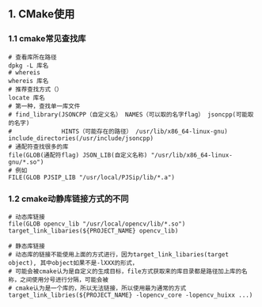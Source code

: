 ## 1. CMake使用

### 1.1 cmake常见查找库

    # 查看库所在路径
    dpkg -L 库名
    # whereis
    whereis 库名
    # 推荐查找方式（）
    locate 库名
    # 第一种，查找单一库文件
    # find_library(JSONCPP（自定义名） NAMES（可以取的名字flag） jsoncpp(可能取的名字)
    #              HINTS（可能存在的路径） /usr/lib/x86_64-linux-gnu)
    include_directories(/usr/include/jsoncpp)
    # 通配符查找很多的库
    file(GLOB(通配符flag) JSON_LIB(自定义名称) "/usr/lib/x86_64-linux-gnu/*.so")
    # 例如
    FILE(GLOB PJSIP_LIB "/usr/local/PJSip/lib/*.a")
    
 ### 1.2 cmake动静库链接方式的不同
 
    # 动态库链接
    file(GLOB opencv_lib "/usr/local/opencv/lib/*.so")
    target_link_libaries(${PROJECT_NAME} opencv_lib)
    
    # 静态库链接
    # 动态库的链接不能使用上面的方式进行，因为target_link_libaries(target object), 其中object如果不是-lXXX的形式，
    # 可能会被cmake认为是自定义的生成目标，file方式获取来的库目录都是路径加上库的名称，之间使用分号进行分隔，可能会被
    # cmake认为是一个库的，所以无法链接，所以使用最为通常的方式
    target_link_libries(${PROJECT_NAME} -lopencv_core -lopencv_huixx ...)
 


